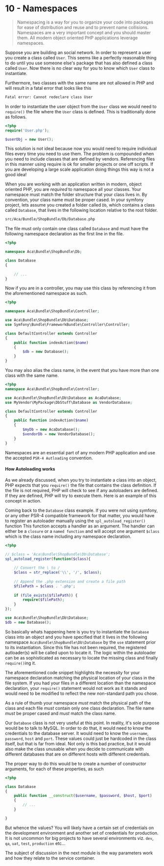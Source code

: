10 - Namespaces
===============
> Namespacing is a way for you to organize your code into packages for ease of distribution and reuse and to prevent name collisions. 
> Namespaces are a very important concept and you should master them. All modern object oriented PHP applications leverage namespaces.

Suppose you are building an social network. In order to represent a user you create a class called `User`. 
This seems like a perfectly reasonable thing to do until you use someone else's package that has also defined a class called `User`. 
Now there is no clear way for you to know which `User` class to instantiate.
 
Furthermore, two classes with the same name are not allowed in PHP and will result in a fatal error that looks like this
```bash
Fatal error: Cannot redeclare class User
```

In order to instantiate the user object from the `User` class we would need to `require()` the file where the `User` class is defined. 
This is traditionally done as follows. 
```php
<?php
require('User.php');

$userObj = new User();
```

This solution is not ideal because now you would need to require individual files every time you need to use them. 
The problem is compounded when you need to include classes that are defined by vendors. 
Referencing files in this manner using require is ok for smaller projects or one off scripts. 
If you are developing a large scale application doing things this way is not a good idea! 

When you are working with an application written in modern, object oriented PHP, you are *required* to namespace all your classes. 
Your namespace must match the folder structure that your class lives in. By convention, your class name must be proper cased.
In your symfony project, lets assume you created a folder called `Db`, which contains a class called `Database`, that lives in the following location relative to the root folder.

```bash
src/Aca/Bundle/ShopBundle/Db/Database.php
```

The file must only contain one class called `Database` and must have the following namespace declaration as the first line in the file. 

```php
<?php

namespace Aca\Bundle\ShopBundle\Db;

class Database 
{
    
    // ...
}
```

Now if you are in a controller, you may use this class by referencing it from the aforementioned namespace as such.
```php
<?php

namespace Aca\Bundle\ShopBundle\Controller;

use Aca\Bundle\ShopBundle\Db\Database;
use Symfony\Bundle\FrameworkBundle\Controller\Controller;

class DefaultController extends Controller
{
    public function indexAction($name)
    {
        $db = new Database();
    }
}
```

You may also alias the class name, in the event that you have more than one class with the same name. 
```php
<?php
namespace Aca\Bundle\ShopBundle\Controller;

use Aca\Bundle\ShopBundle\Db\Database as AcaDatabase;
use MyVendor\MyPackage\DbStuff\Database as VendorDatabase;

class DefaultController extends Controller
{
    public function indexAction($name)
    {
        $myDb = new AcaDatabase();
        $vendorDb = new VendorDatabase();
    }
}
```

Namespaces are an essential part of any modern PHP application and use the accepted `PSR-4 Autloading` convention. 

#### How Autoloading works

As we already discussed, when you try to instantiate a class into an object, PHP expects that you `require()` the file that contains the class definition.
If the file is not required, PHP will check to see if any autoloaders are defined. If they are defined, PHP will try to execute them.
Here is an example of this concept in action. 

Coming back to the `Database` class example. If you were not using symfony, or any other PSR-4 compatible framework for that matter, you would have to register an autoloader manually using the `spl_autoload_register()` function
This function accepts a handler as an argument. The handler can either be a `closure` or a `named function` and will accept one argument `$class` which is the class name including any namespace declaration.

```php
<?php

// $class = 'Aca\Bundle\ShopBundle\Db\Database';
spl_autoload_register(function($class){
    
    // Convert the \ to /
    $class = str_replace('\\', '/', $class);
    
    // Append the .php extension and create a file path
    $filePath = $class . '.php';
    
    if (file_exists($filePath)) {
        require($filePath);
    }
});

use Aca\Bundle\ShopBundle\Db\Database;
$db = new Database();
```

So basically whats happening here is you try to instantiate the `Database` class into an object and you have specified that it lives in the following namespace `Aca\Bundle\ShopBundle\Db\Database` by the `use` statement prior to its instantiation.
Since this file has not been required, the registered autloader(s) will be called upon to locate it. The logic within the autoloader can be as sophisticated as necessary to locate the missing class and finally `require()`ing it.

The aforementioned code snippet highlights the necessity for your namespace declaration matching the physical location of your class in the file system. 
If you had your files in a different location than the namespace declaration, your `require()` statement would not work as it stands and would need to be modified to reflect the new non-standard path you chose.

As a rule of thumb your namespace *must* match the physical path of the class and each file *must* contain only one class declaration. The file name *must* be proper cased and *must* match the class name.

Our `Database` class is not very useful at this point. In reality, it's sole purpose would be to talk to MySQL. In order to do that, it would need to know the credentials to the database server. 
It would need to know the `username`, `password`, `host` and `port`. These values could just be hardcoded in the class itself, but that is far from ideal. 
Not only is this bad practice, but it would also make the class unusable when you decide to communicate with different databases that are on different hosts with different credentials. 

The proper way to do this would be to create a number of constructor arguments, for each of these properties, as such
```php
<?php

class Database 
{
    public function __construct($username, $password, $host, $port) 
    {
        // ...
    }

}
```

But whence the values? You will likely have a certain set of credentials on the development environment and another set of credentials for production. 
It is not uncommon for big projects to have several environments viz. `dev`, `qa`, `uat`, `test`, `production` etc...

The subject of discussion in the next module is the way parameters work and how they relate to the service container. 
